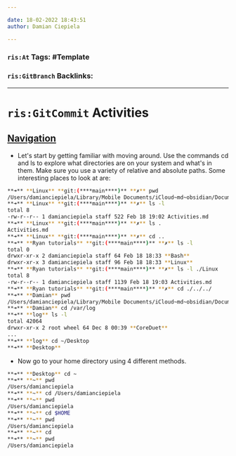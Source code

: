 ```yaml
---

date: 18-02-2022 18:43:51
author: Damian Ciepiela

---
```

### `ris:At` Tags: #Template 
### `ris:GitBranch` Backlinks:
---
# `ris:GitCommit` Activities
## [Navigation](https://ryanstutorials.net/linuxtutorial/navigation.php)
- Let's start by getting familiar with moving around. Use the commands cd and ls to explore what directories are on your system and what's in them. Make sure you use a variety of relative and absolute paths. Some interesting places to look at are:
```bash
**➜** **Linux** **git:(****main****)** **✗** pwd
/Users/damianciepiela/Library/Mobile Documents/iCloud~md~obsidian/Documents/Damian/Epam/Ryan tutorials/Linux
**➜** **Linux** **git:(****main****)** **✗** ls -l 
total 8
-rw-r--r-- 1 damianciepiela staff 522 Feb 18 19:02 Activities.md
**➜** **Linux** **git:(****main****)** **✗** ls . 
Activities.md
**➜** **Linux** **git:(****main****)** **✗** cd ..
**➜** **Ryan tutorials** **git:(****main****)** **✗** ls -l
total 0
drwxr-xr-x 2 damianciepiela staff 64 Feb 18 18:33 **Bash**
drwxr-xr-x 3 damianciepiela staff 96 Feb 18 18:33 **Linux**
**➜** **Ryan tutorials** **git:(****main****)** **✗** ls -l ./Linux
total 8
-rw-r--r-- 1 damianciepiela staff 1139 Feb 18 19:03 Activities.md
**➜** **Ryan tutorials** **git:(****main****)** **✗** cd ./../../
**➜** **Damian** pwd
/Users/damianciepiela/Library/Mobile Documents/iCloud~md~obsidian/Documents/Damian
**➜** **Damian** cd /var/log 
**➜** **log** ls -l 
total 42064
drwxr-xr-x 2 root wheel 64 Dec 8 00:39 **CoreDuet**
...
**➜** **log** cd ~/Desktop
**➜** **Desktop**
```
-   Now go to your home directory using 4 different methods.
```bash
**➜** **Desktop** cd ~
**➜** **~** pwd
/Users/damianciepiela
**➜** **~** cd /Users/damianciepiela
**➜** **~** pwd
/Users/damianciepiela
**➜** **~** cd $HOME
**➜** **~** pwd
/Users/damianciepiela
**➜** **~** cd
**➜** **~** pwd
/Users/damianciepiela
```